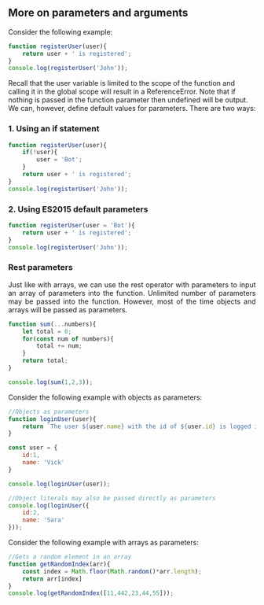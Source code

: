 ## More on parameters and arguments

Consider the following example:

```js
function registerUser(user){
	return user + ' is registered';
}
console.log(registerUser('John'));
```

Recall that the user variable is limited to the scope of the function and calling it in the global scope will result in a ReferenceError.  Note that if nothing is passed in the function parameter then undefined will be output. We can, however, define default values for parameters. There are two ways: 

### 1. Using an if statement 

```js
function registerUser(user){
	if(!user){
		user = 'Bot';
	}
	return user + ' is registered';
}
console.log(registerUser('John'));
```

### 2.  Using ES2015 default parameters

```js
function registerUser(user = 'Bot'){
	return user + ' is registered';
}
console.log(registerUser('John'));
```

### Rest parameters 

<p align = "justify">Just like with arrays, we can use the rest operator with parameters to input an array of parameters into the function. Unlimited number of parameters may be passed into the function. However, most of the time objects and arrays will be passed as parameters.</p>

```js
function sum(...numbers){
	let total = 0;
	for(const num of numbers){
		total += num;
	}
	return total;
}

console.log(sum(1,2,3));
```
<p align = "justify">Consider the following example with objects as parameters:</p>

```js
//Objects as parameters
function loginUser(user){
	return `The user ${user.name} with the id of ${user.id} is logged in.`
}

const user = {
	id:1,
	name: 'Vick'
}

console.log(loginUser(user));

//Object literals may also be passed directly as parameters 
console.log(loginUser({
	id:2,
	name: 'Sara'
}));
```

<p align = "justify">Consider the following example with arrays as parameters:</p>

```js
//Gets a random element in an array
function getRandomIndex(arr){
	const index = Math.floor(Math.random()*arr.length);
	return arr[index]
}
console.log(getRandomIndex([11,442,23,44,55]));
```

